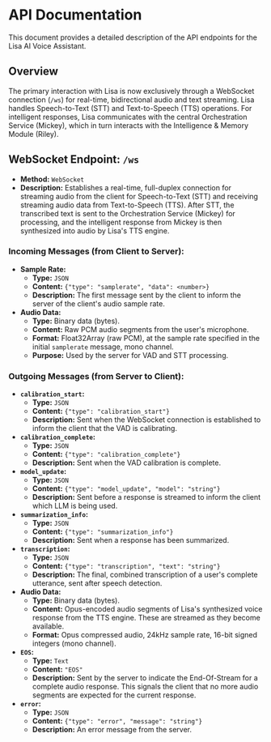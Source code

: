 # API Documentation

This document provides a detailed description of the API endpoints for the Lisa AI Voice Assistant.

## Overview

The primary interaction with Lisa is now exclusively through a WebSocket connection (`/ws`) for real-time, bidirectional audio and text streaming. Lisa handles Speech-to-Text (STT) and Text-to-Speech (TTS) operations. For intelligent responses, Lisa communicates with the central Orchestration Service (Mickey), which in turn interacts with the Intelligence & Memory Module (Riley).

## WebSocket Endpoint: `/ws`

*   **Method:** `WebSocket`
*   **Description:** Establishes a real-time, full-duplex connection for streaming audio from the client for Speech-to-Text (STT) and receiving streaming audio data from Text-to-Speech (TTS). After STT, the transcribed text is sent to the Orchestration Service (Mickey) for processing, and the intelligent response from Mickey is then synthesized into audio by Lisa's TTS engine.

### Incoming Messages (from Client to Server):

*   **Sample Rate:**
    *   **Type:** `JSON`
    *   **Content:** `{"type": "samplerate", "data": <number>}`
    *   **Description:** The first message sent by the client to inform the server of the client's audio sample rate.
*   **Audio Data:**
    *   **Type:** Binary data (bytes).
    *   **Content:** Raw PCM audio segments from the user's microphone.
    *   **Format:** Float32Array (raw PCM), at the sample rate specified in the initial `samplerate` message, mono channel.
    *   **Purpose:** Used by the server for VAD and STT processing.

### Outgoing Messages (from Server to Client):

*   **`calibration_start`:**
    *   **Type:** `JSON`
    *   **Content:** `{"type": "calibration_start"}`
    *   **Description:** Sent when the WebSocket connection is established to inform the client that the VAD is calibrating.
*   **`calibration_complete`:**
    *   **Type:** `JSON`
    *   **Content:** `{"type": "calibration_complete"}`
    *   **Description:** Sent when the VAD calibration is complete.
*   **`model_update`:**
    *   **Type:** `JSON`
    *   **Content:** `{"type": "model_update", "model": "string"}`
    *   **Description:** Sent before a response is streamed to inform the client which LLM is being used.
*   **`summarization_info`:**
    *   **Type:** `JSON`
    *   **Content:** `{"type": "summarization_info"}`
    *   **Description:** Sent when a response has been summarized.
*   **`transcription`:**
    *   **Type:** `JSON`
    *   **Content:** `{"type": "transcription", "text": "string"}`
    *   **Description:** The final, combined transcription of a user's complete utterance, sent after speech detection.
*   **Audio Data:**
    *   **Type:** Binary data (bytes).
    *   **Content:** Opus-encoded audio segments of Lisa's synthesized voice response from the TTS engine. These are streamed as they become available.
    *   **Format:** Opus compressed audio, 24kHz sample rate, 16-bit signed integers (mono channel).
*   **`EOS`:**
    *   **Type:** `Text`
    *   **Content:** `"EOS"`
    *   **Description:** Sent by the server to indicate the End-Of-Stream for a complete audio response. This signals the client that no more audio segments are expected for the current response.
*   **`error`:**
    *   **Type:** `JSON`
    *   **Content:** `{"type": "error", "message": "string"}`
    *   **Description:** An error message from the server.
